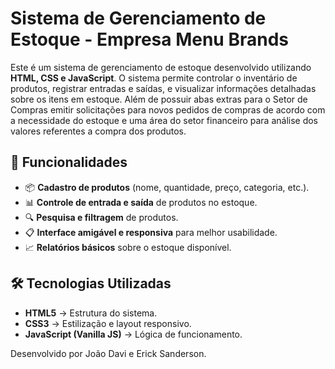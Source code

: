 # Sistema de Gerenciamento de Estoque - Empresa Menu Brands

Este é um sistema de gerenciamento de estoque desenvolvido utilizando **HTML, CSS e JavaScript**. O sistema permite controlar o inventário de produtos, registrar entradas e saídas, e visualizar informações detalhadas sobre os itens em estoque. Além de possuir abas extras para o Setor de Compras emitir solicitações
para novos pedidos de compras de acordo com a necessidade do estoque e uma área do setor financeiro para análise dos valores referentes a compra dos produtos.

## 🚀 Funcionalidades

- 📦 **Cadastro de produtos** (nome, quantidade, preço, categoria, etc.).
- 📊 **Controle de entrada e saída** de produtos no estoque.
- 🔍 **Pesquisa e filtragem** de produtos.
- 📋 **Interface amigável e responsiva** para melhor usabilidade.
- 📈 **Relatórios básicos** sobre o estoque disponível.

## 🛠 Tecnologias Utilizadas

- **HTML5** → Estrutura do sistema.
- **CSS3** → Estilização e layout responsivo.
- **JavaScript (Vanilla JS)** → Lógica de funcionamento.

Desenvolvido por João Davi e Erick Sanderson.


